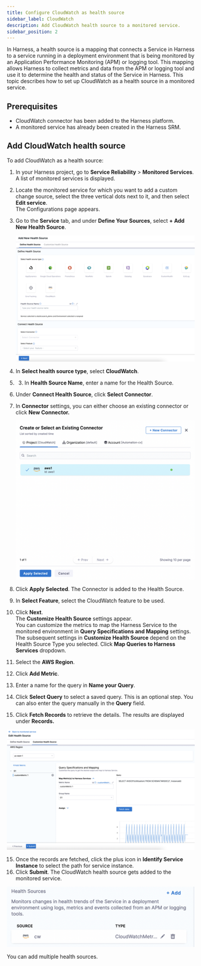 ```yaml
---
title: Configure CloudWatch as health source
sidebar_label: CloudWatch
description: Add CloudWatch health source to a monitored service.
sidebar_position: 2
---
```


In Harness, a health source is a mapping that connects a Service in Harness to a service running in a deployment environment that is being monitored by an Application Performance Monitoring (APM) or logging tool. This mapping allows Harness to collect metrics and data from the APM or logging tool and use it to determine the health and status of the Service in Harness.
This topic describes how to set up CloudWatch as a health source in a monitored service.


## Prerequisites

- CloudWatch connector has been added to the Harness platform.
- A monitored service has already been created in the Harness SRM.

## Add CloudWatch health source

To add CloudWatch as a health source:

1. In your Harness project, go to **Service Reliability** > **Monitored Services**.  
   A list of monitored services is displayed.

2. Locate the monitored service for which you want to add a custom change source, select the three vertical dots next to it, and then select **Edit service**.  
   The Configurations page appears.

3. Go to the **Service** tab, and under **Define Your Sources**, select **+ Add New Health Source**.  
   
   ![](./static/verify-deployments-with-cloudwatch-114.png)

4. In **Select health source type**, select **CloudWatch**.
5. 3. In **Health Source Name**, enter a name for the Health Source.
6. Under **Connect Health Source**, click **Select Connector**.
7. In **Connector** settings, you can either choose an existing connector or click **New Connector.**
   
   ![](./static/verify-deployments-with-cloudwatch-115.png)

8. Click **Apply Selected**. The Connector is added to the Health Source.
9. In **Select Feature**, select the CloudWatch feature to be used.
10. Click **Next**.  
The **Customize Health Source** settings appear.  
You can customize the metrics to map the Harness Service to the monitored environment in **Query Specifications and Mapping** settings. The subsequent settings in **Customize Health Source** depend on the Health Source Type you selected. Click **Map Queries to Harness Services** dropdown.
11. Select the **AWS Region**.
12. Click **Add Metric**.
13. Enter a name for the query in **Name your Query**.
14. Click **Select Query** to select a saved query. This is an optional step. You can also enter the query manually in the **Query** field.
15. Click **Fetch Records** to retrieve the details. The results are displayed under **Records.**
   
   ![](./static/verify-deployments-with-cloudwatch-116.png)
   
15.  Once the records are fetched, click the plus icon in **Identify Service Instance** to select the path for service instance.
16.  Click **Submit**. The CloudWatch health source gets added to the monitored service.
   
   ![](./static/verify-deployments-with-cloudwatch-117.png)

You can add multiple health sources.

